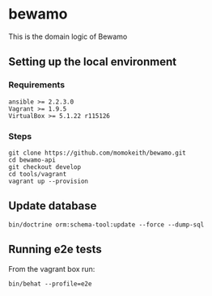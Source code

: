 # bewamo

This is the domain logic of Bewamo


## Setting up the local environment

### Requirements
````
ansible >= 2.2.3.0
Vagrant >= 1.9.5
VirtualBox >= 5.1.22 r115126
````
### Steps
````
git clone https://github.com/momokeith/bewamo.git
cd bewamo-api
git checkout develop
cd tools/vagrant
vagrant up --provision
````

## Update database
```
bin/doctrine orm:schema-tool:update --force --dump-sql
```

## Running e2e tests
From the vagrant box run:
```
bin/behat --profile=e2e
```
